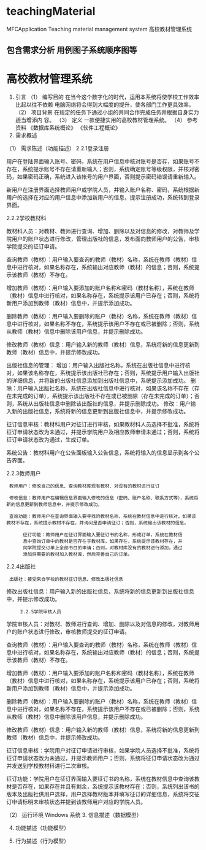 # teachingMaterial
MFCApplication Teaching material management system 高校教材管理系统
## 包含需求分析 用例图子系统顺序图等
# 高校教材管理系统
1.	引言
（1）	编写目的
               在当今这个数字化的时代，运用本系统将使学校工作效率比起以往不依赖
           电脑网络将会得到大幅度的提升，使各部门工作更具效率。
（2）	项目背景
               在规定的任务下通过小组的共同合作完成任务并根据自身实力适当增添内
           容。
（3）	定义
           一款便捷实用的高校教材管理系统。
（4）	参考资料
           《数据库系统概论》 《软件工程概论》
2.	需求概述
            
（1）	需求陈述（功能描述）
2.2.1登录注册

用户在登陆界面输入账号、密码，系统在用户信息中核对账号是否存，如果账号不存在，系统提示账号不存在请重新输入；否则，系统确定账号等级权限，并核对密码，如果密码正确，系统进入该帐号的用户界面，否则提示密码错误请重新输入。

新用户在注册界面选择教师用户或学院人员，并输入账户名称、密码，系统根据新用户的选择在对应的用户信息中添加新用户的信息，提示注册成功，系统转到登录界面。

2.2.2学校教材科

教材科人员：对教材、教师进行查询、增加、删除以及对信息的修改，对教师及学院用户的账户状态进行修改，管理出版社的信息，发布面向教师用户的公告，审核学院提交的征订申请。

查询教师（教材）：用户输入要查询的教师（教材）名称，系统在教师（教材）信息中进行核对，如果名称存在，系统输出对应教师（教材）的信息；否则，系统提示该教师（教材）不存在。

增加教师（教材）：用户输入要添加的账户名称和密码（教材名称），系统在教师（教材）信息中进行核对，如果名称存在，系统提示该用户已存在；否则，系统将新用户添加到教师（教材）信息中，并提示添加成功。

删除教师（教材）：用户输入要删除的账户（教材）名称，系统在教师（教材）信息中进行核对，如果名称不存在，系统提示该用户不存在或已被删除；否则，系统从教师（教材）信息中删除该用户信息，并提示删除成功。

修改教师（教材）信息：用户输入新的教师（教材）信息，系统将新的信息更新到教师（教材）信息中，并提示修改成功。

出版社信息的管理：
增加：用户输入出版社名称，系统在出版社信息中进行核对，如果该名称存在，系统提示该出版社已存在；否则，系统提示用户输入出版社的详细信息，并将新的出版社信息添加到出版社信息中，系统提示添加成功。
删除：用户输入出版社名称，系统在出版社信息中进行核对，如果该名称不存在（存在未完成的订单），系统提示该出版社不存在或已被删除（存在未完成的订单）；否则，系统从出版社信息中删除该出版社的信息，并提示删除成功。
修改：用户输入新的出版社信息，系统将新的信息更新到出版社信息中，并提示修改成功。

征订信息审核：教材科用户对征订进行审核，如果教材科人员选择不批准，系统将征订申请状态改为未通过，并提示学院用户及相应教师申请未通过；否则，系统将征订申请状态改为通过，生成订单。

系统公告：教材科用户在公告面板输入公告信息，系统将输入的信息显示到各个公告界面。

2.2.3教师用户

     教师用户：修改自己的信息、查询教材库现有教材、对没有的教材进行征订

     修改信息：教师用户在编辑信息界面输入修改的信息（密码、账户名称、联系方式等），系统将新的信息更新到教师信息中，并提示修改成功。

     查询功能：教师用户在查询界面输入要寻找的教材名称，系统在教材信息中进行核对，如果该教材不存在，系统提示教材不存在，并询问是否申请征订；否则，系统输出该教材的信息。

          征订功能：教师用户在征订界面输入要征订书的名称，形成订单，系统在教材信
          息中查询订单中的教材是否存在于教材库，如果存在，系统提示该教材存在，并
          向学院提交订单上全部书目的申请；否则，对教材库没有的教材进行添加，通过
          添加将需要的教材加入教材库，然后完善自己的订单。

2.2.4出版社

     出版社：接受来自学校的教材征订信息、修改出版社信息

修改出版社信息：用户输入新的出版社信息，系统将新的信息更新到出版社信息中，并提示修改成功。

         2.2.5学院审核人员

学院审核人员：对教材、教师进行查询、增加、删除以及对信息的修改，对教师用户的账户状态进行修改，审核教师提交的征订申请。

查询教师（教材）：用户输入要查询的教师（教材）名称，系统在教师（教材）信息中进行核对，如果名称存在，系统输出对应教师（教材）的信息；否则，系统提示该教师（教材）不存在。

增加教师（教材）：用户输入要添加的账户名称和密码（教材名称），系统在教师（教材）信息中进行核对，如果名称存在，系统提示该用户已存在；否则，系统将新用户添加到教师（教材）信息中，并提示添加成功。

删除教师（教材）：用户输入要删除的账户（教材）名称，系统在教师（教材）信息中进行核对，如果名称不存在，系统提示该用户不存在或已被删除；否则，系统从教师（教材）信息中删除该用户信息，并提示删除成功。

修改教师（教材）信息：用户输入新的教师（教材）信息，系统将新的信息更新到教师（教材）信息中，并提示修改成功。

征订信息审核：学院用户对征订申请进行审核，如果学院人员选择不批准，系统将征订申请状态改为未通过，并提示教师用户；否则，系统将征订申请状态改为通过并发送到学校教材科进行二次审核。

征订功能：学院用户在征订界面输入要征订书的名称，系统在教材信息中查询该教材是否存在，如果存在并且有剩余，系统提示该教材存在；否则，系统列出该书的版本及出版社供用户选择，用户选择教材版本并填写征订的详细信息，系统将交征订申请标明未审核状态并提到该教师用户对应的学院人员。


（2）	运行环境
       Windows 系统
3.	信息描述（数据模型）
 


4.	功能描述（功能模型）
 


5.	行为描述（行为模型）


 


